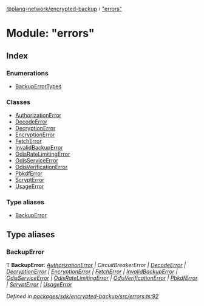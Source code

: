 [@planq-network/encrypted-backup](../README.md) › ["errors"](_errors_.md)

# Module: "errors"

## Index

### Enumerations

* [BackupErrorTypes](../enums/_errors_.backuperrortypes.md)

### Classes

* [AuthorizationError](../classes/_errors_.authorizationerror.md)
* [DecodeError](../classes/_errors_.decodeerror.md)
* [DecryptionError](../classes/_errors_.decryptionerror.md)
* [EncryptionError](../classes/_errors_.encryptionerror.md)
* [FetchError](../classes/_errors_.fetcherror.md)
* [InvalidBackupError](../classes/_errors_.invalidbackuperror.md)
* [OdisRateLimitingError](../classes/_errors_.odisratelimitingerror.md)
* [OdisServiceError](../classes/_errors_.odisserviceerror.md)
* [OdisVerificationError](../classes/_errors_.odisverificationerror.md)
* [PbkdfError](../classes/_errors_.pbkdferror.md)
* [ScryptError](../classes/_errors_.scrypterror.md)
* [UsageError](../classes/_errors_.usageerror.md)

### Type aliases

* [BackupError](_errors_.md#backuperror)

## Type aliases

###  BackupError

Ƭ **BackupError**: *[AuthorizationError](../classes/_errors_.authorizationerror.md) | CircuitBreakerError | [DecodeError](../classes/_errors_.decodeerror.md) | [DecryptionError](../classes/_errors_.decryptionerror.md) | [EncryptionError](../classes/_errors_.encryptionerror.md) | [FetchError](../classes/_errors_.fetcherror.md) | [InvalidBackupError](../classes/_errors_.invalidbackuperror.md) | [OdisServiceError](../classes/_errors_.odisserviceerror.md) | [OdisRateLimitingError](../classes/_errors_.odisratelimitingerror.md) | [OdisVerificationError](../classes/_errors_.odisverificationerror.md) | [PbkdfError](../classes/_errors_.pbkdferror.md) | [ScryptError](../classes/_errors_.scrypterror.md) | [UsageError](../classes/_errors_.usageerror.md)*

*Defined in [packages/sdk/encrypted-backup/src/errors.ts:92](https://github.com/planq-network/planq-sdk/blob/master/packages/sdk/encrypted-backup/src/errors.ts#L92)*
